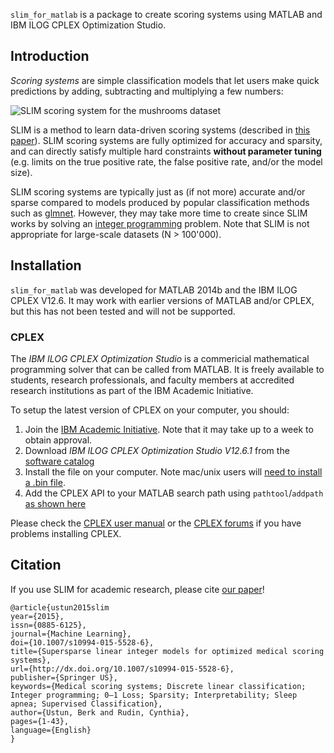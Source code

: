 ``slim_for_matlab`` is a package to create scoring systems using MATLAB and IBM ILOG CPLEX Optimization Studio.

## Introduction

*Scoring systems* are simple classification models that let users make quick predictions by adding, subtracting and multiplying a few numbers:

![SLIM scoring system for the mushrooms dataset](https://github.com/ustunb/slim_for_matlab/blob/master/images/slim_mushroom.png)

SLIM is a method to learn data-driven scoring systems (described in [this paper](http://http//arxiv.org/abs/1502.04269/)). SLIM scoring systems are fully optimized for accuracy and sparsity, and can directly satisfy multiple hard constraints **without parameter tuning** (e.g. limits on the true positive rate, the false positive rate, and/or the model size).

SLIM scoring systems are typically just as (if not more) accurate and/or sparse compared to models produced by popular classification methods such as [glmnet](http://web.stanford.edu/~hastie/glmnet/glmnet_alpha.html). However, they may take more time to create since SLIM works by solving an [integer programming](http://en.wikipedia.org/wiki/Integer_programming) problem. Note that SLIM is not appropriate for large-scale datasets (N > 100'000).

## Installation

``slim_for_matlab`` was developed for MATLAB 2014b and the IBM ILOG CPLEX V12.6. It may work with earlier versions of MATLAB and/or CPLEX, but this has not been tested and will not be supported.

### CPLEX 

The *IBM ILOG CPLEX Optimization Studio* is a commericial mathematical programming solver that can be called from MATLAB. It is freely available to students, research professionals, and faculty members at accredited research institutions as part of the IBM Academic Initiative. 

To setup the latest version of CPLEX on your computer, you should:

1. Join the [IBM Academic Initiative](http://www-304.ibm.com/ibm/university/academic/pub/page/mem_join). Note that it may take up to a week to obtain approval.
2. Download *IBM ILOG CPLEX Optimization Studio V12.6.1* from the [software catalog](https://www-304.ibm.com/ibm/university/academic/member/softwaredownload)
3. Install the file on your computer. Note mac/unix users will [need to install a .bin file](http://www-01.ibm.com/support/docview.wss?uid=swg21444285).
4. Add the CPLEX API to your MATLAB search path using ``pathtool``/``addpath`` [as shown here](http://www-01.ibm.com/support/knowledgecenter/SSSA5P_12.6.1/ilog.odms.cplex.help/CPLEX/MATLAB/topics/gs_install.html)

Please check the [CPLEX user manual](http://www-01.ibm.com/support/knowledgecenter/SSSA5P/welcome) or the [CPLEX forums](https://www.ibm.com/developerworks/community/forums/html/forum?id=11111111-0000-0000-0000-000000002059) if you have problems installing CPLEX.

## Citation 

If you use SLIM for academic research, please cite [our paper](http://http//arxiv.org/abs/1502.04269/)!  
     
```
@article{ustun2015slim
year={2015},
issn={0885-6125},
journal={Machine Learning},
doi={10.1007/s10994-015-5528-6},
title={Supersparse linear integer models for optimized medical scoring systems},
url={http://dx.doi.org/10.1007/s10994-015-5528-6},
publisher={Springer US},
keywords={Medical scoring systems; Discrete linear classification; Integer programming; 0–1 Loss; Sparsity; Interpretability; Sleep apnea; Supervised Classification},
author={Ustun, Berk and Rudin, Cynthia},
pages={1-43},
language={English}
}
```

